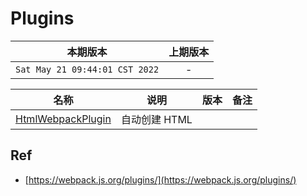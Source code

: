 # Plugins

|本期版本|上期版本
|:---:|:---:
`Sat May 21 09:44:01 CST 2022` | -

名称|说明|版本|备注
---|---|---|---
[HtmlWebpackPlugin](https://webpack.js.org/plugins/html-webpack-plugin) | 自动创建 HTML


## Ref

* [https://webpack.js.org/plugins/](https://webpack.js.org/plugins/)